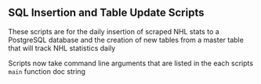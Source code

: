 ## SQL Insertion and Table Update Scripts

These scripts are for the daily insertion of scraped NHL stats to a PostgreSQL database and the creation of
new tables from a master table that will track NHL statistics daily

Scripts now take command line arguments that are listed in the each scripts `main` function doc string
